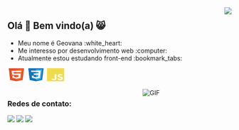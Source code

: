 <div>
 <img height="180em" src="https://github-readme-stats.vercel.app/api?username=Geovanapl&show_icons=true&theme=dark&include_all_commits=true&count_private=true" align="right"/>
</div>
 
## Olá :hugs: Bem vindo(a) :smile_cat:
<ul>
  <li>Meu nome é Geovana :white_heart:</li>
  <li>Me interesso por desenvolvimento web :computer:</li>
  <li>Atualmente estou estudando front-end 	:bookmark_tabs:</li>
</ul>

<div>
  <img align="center" alt="HTML" height="30" width="40" src="https://raw.githubusercontent.com/devicons/devicon/master/icons/html5/html5-original.svg">
  <img align="center" alt="CSS" height="30" width="40" src="https://raw.githubusercontent.com/devicons/devicon/master/icons/css3/css3-original.svg">
  <img align="center" alt="Js" height="30" width="40" src="https://raw.githubusercontent.com/devicons/devicon/master/icons/javascript/javascript-plain.svg">
</div>
<br>
<img align="right" alt="GIF" src="https://user-images.githubusercontent.com/109865342/180624976-9eab8710-6b89-4a6d-a146-fd81823239a3.gif" width="200" height="200" />

<div> 
<h3>Redes de contato:</h3>
  <a href="https://www.instagram.com/pl.geovana/" target="_blank"><img src="https://img.shields.io/badge/-Instagram-%23E4405F?style=for-the-badge&logo=instagram&logoColor=white" target="_blank"></a>
  <a href = "mailto:geovanapl098@gmail.com"><img src="https://img.shields.io/badge/-Gmail-%23333?style=for-the-badge&logo=gmail&logoColor=white" target="_blank"></a>
  <a href="https://www.linkedin.com/in/geovana-pereira-1ba118227/" target="_blank"><img src="https://img.shields.io/badge/-LinkedIn-%230077B5?style=for-the-badge&logo=linkedin&logoColor=white" target="_blank"></a> 
</div>

